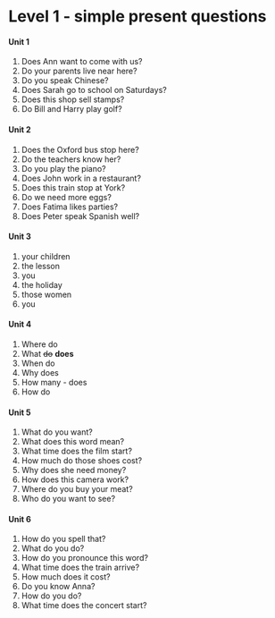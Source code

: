 # Level 1 - simple present questions

#### Unit 1

1. Does Ann want to come with us?
2. Do your parents live near here?
3. Do you speak Chinese?
4. Does Sarah go to school on Saturdays?
5. Does this shop sell stamps?
6. Do Bill and Harry play golf?

#### Unit 2

1. Does the Oxford bus stop here?
2. Do the teachers know her?
3. Do you play the piano?
4. Does John work in a restaurant?
5. Does this train stop at York?
6. Do we need more eggs?
7. Does Fatima likes parties?
8. Does Peter speak Spanish well?

#### Unit 3

1. your children
2. the lesson
3. you
4. the holiday
5. those women
6. you

#### Unit 4

1. Where do 
2. What ~~do~~ **does**
3. When do 
4. Why does
5. How many - does
6. How do

#### Unit 5

1. What do you want?
2. What does this word mean?
3. What time does the film start?
4. How much do those shoes cost?
5. Why does she need money?
6. How does this camera work?
7. Where do you buy your meat?
8. Who do you want to see?

#### Unit 6

1. How do you spell that?
2. What do you do?
3. How do you pronounce this word?
4. What time does the train arrive?
5. How much does it cost?
6. Do you know Anna?
7. How do you do?
8. What time does the concert start?